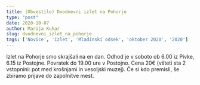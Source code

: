 ```yaml
---
title: (Obvestilo) Dvodnevni izlet na Pohorje
type: "post"
date: 2020-10-07
author: Marija Kuhar
slug: dvodnevni_izlet_na_pohorje
tags: ['Novice', 'Izlet', 'Mladinski odsek', 'oktober 2020', '2020']
---
```


Izlet na Pohorje smo skrajšali na en dan. Odhod je v soboto ob 6.00 iz Pivke, 6.15 iz Postojne. Povratek do 19.00 ure v Postojno. Cena 20€ (všteti sta 2 vstopnini: pot med krošnjami in vesoljski muzej).
Če si kdo premisli, še zbiramo prijave do zapolnitve mest.
